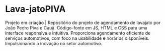 # Lava-jatoPIVA
Projeto em criação | Repositório do projeto de agendamento de lavajato por João Pedro Piva e Cauã. Código-fonte em JS, HTML e CSS para uma interface responsiva e intuitiva. Proporciona agendamento eficiente de serviços automotivos, com foco na usabilidade e horários disponíveis. Impulsionando a inovação no setor automotivo.
